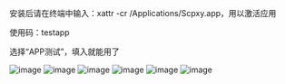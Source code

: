安装后请在终端中输入：xattr -cr /Applications/Scpxy.app，用以激活应用

使用码：testapp

选择“APP测试”，填入就能用了

![image](https://xviewer.pages.dev/d/?i=https://i.111666.best/image/ErJznCBvN2aPbLRn2iN8r7.png)
![image](https://i.111666.best/image/6hOStO4N9sNB4GhPJVr2n9.png)
![image](https://i.111666.best/image/iQJbHjVXHlP8BIrGTRd10v.png)
![image](https://i.111666.best/image/19tI7gTAKEorSuVVDXKv47.png)
![image](https://i.111666.best/image/jbNlSm2JOqWyzFORaMfEi4.png)
![image](https://i.111666.best/image/AL76sWTRht1MQMlCGJvIEW.png)
